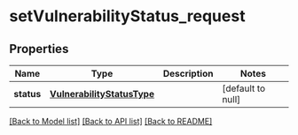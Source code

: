 # setVulnerabilityStatus_request

## Properties
Name | Type | Description | Notes
------------ | ------------- | ------------- | -------------
**status** | [**VulnerabilityStatusType**](VulnerabilityStatusType.md) |  | [default to null]

[[Back to Model list]](../README.md#documentation-for-models) [[Back to API list]](../README.md#documentation-for-api-endpoints) [[Back to README]](../README.md)


